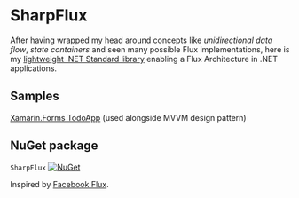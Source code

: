 # SharpFlux

After having wrapped my head around concepts like _unidirectional data flow_, _state containers_ and seen many possible Flux implementations, here is my [lightweight .NET Standard library](https://github.com/samih7/SharpFlux/tree/master/SharpFlux/SharpFlux) enabling a Flux Architecture in .NET applications.

## Samples
[Xamarin.Forms TodoApp](https://github.com/samih7/SharpFlux/tree/master/SharpFlux/TodoApp) (used alongside MVVM design pattern)

## NuGet package
`SharpFlux` [![NuGet](https://img.shields.io/nuget/v/SharpFlux.svg)](https://www.nuget.org/packages/SharpFlux/)

Inspired by [Facebook Flux](https://github.com/facebook/flux/).
